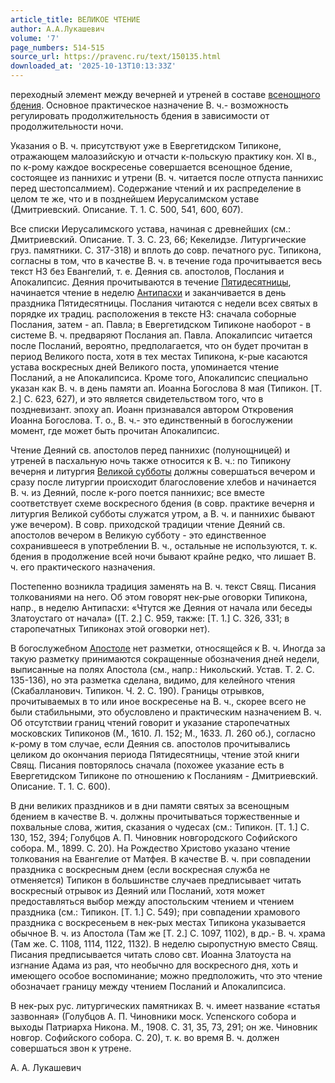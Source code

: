 ```yaml
---
article_title: ВЕЛИКОЕ ЧТЕНИЕ
author: А.А.Лукашевич
volume: '7'
page_numbers: 514-515
source_url: https://pravenc.ru/text/150135.html
downloaded_at: '2025-10-13T10:13:33Z'
---
```


переходный элемент между вечерней и утреней в составе [всенощного бдения](<https://pravenc.ru/text/всенощное бдение.html>). Основное практическое назначение В. ч.- возможность регулировать продолжительность бдения в зависимости от продолжительности ночи.

Указания о В. ч. присутствуют уже в Евергетидском Типиконе, отражающем малоазийскую и отчасти к-польскую практику кон. XI в., по к-рому каждое воскресенье совершается всенощное бдение, состоящее из паннихис и утрени (В. ч. читается после отпуста паннихис перед шестопсалмием). Содержание чтений и их распределение в целом те же, что и в позднейшем Иерусалимском уставе (Дмитриевский. Описание. Т. 1. С. 500, 541, 600, 607).

Все списки Иерусалимского устава, начиная с древнейших (см.: Дмитриевский. Описание. Т. 3. С. 23, 66; Кекелидзе. Литургические груз. памятники. С. 317-318) и вплоть до совр. печатного рус. Типикона, согласны в том, что в качестве В. ч. в течение года прочитывается весь текст НЗ без Евангелий, т. е. Деяния св. апостолов, Послания и Апокалипсис. Деяния прочитываются в течение [Пятидесятницы](https://pravenc.ru/text/Пятидесятницы.html), начинается чтение в неделю [Антипасхи](https://pravenc.ru/text/Антипасхи.html) и заканчивается в день праздника Пятидесятницы. Послания читаются с недели всех святых в порядке их традиц. расположения в тексте НЗ: сначала соборные Послания, затем - ап. Павла; в Евергетидском Типиконе наоборот - в системе В. ч. предваряют Послания ап. Павла. Апокалипсис читается после Посланий, вероятно, предполагается, что он будет прочитан в период Великого поста, хотя в тех местах Типикона, к-рые касаются устава воскресных дней Великого поста, упоминается чтение Посланий, а не Апокалипсиса. Кроме того, Апокалипсис специально указан как В. ч. в день памяти ап. Иоанна Богослова 8 мая (Типикон. [Т. 2.] С. 623, 627), и это является свидетельством того, что в поздневизант. эпоху ап. Иоанн признавался автором Откровения Иоанна Богослова. Т. о., В. ч.- это единственный в богослужении момент, где может быть прочитан Апокалипсис.

Чтение Деяний св. апостолов перед паннихис (полунощницей) и утреней в пасхальную ночь также относится к В. ч.: по Типикону вечерня и литургия [Великой субботы](<https://pravenc.ru/text/Великая суббота.html>) должны совершаться вечером и сразу после литургии происходит благословение хлебов и начинается В. ч. из Деяний, после к-рого поется паннихис; все вместе соответствует схеме воскресного бдения (в совр. практике вечерня и литургия Великой субботы служатся утром, а В. ч. и паннихис бывают уже вечером). В совр. приходской традиции чтение Деяний св. апостолов вечером в Великую субботу - это единственное сохранившееся в употреблении В. ч., остальные не используются, т. к. бдения в продолжение всей ночи бывают крайне редко, что лишает В. ч. его практического назначения.

Постепенно возникла традиция заменять на В. ч. текст Свящ. Писания толкованиями на него. Об этом говорят нек-рые оговорки Типикона, напр., в неделю Антипасхи: «Чтутся же Деяния от начала или беседы Златоустаго от начала» ([Т. 2.] С. 959, также: [Т. 1.] С. 326, 331; в старопечатных Типиконах этой оговорки нет).

В богослужебном [Апостоле](https://pravenc.ru/text/Апостоле.html) нет разметки, относящейся к В. ч. Иногда за такую разметку принимаются сокращенные обозначения дней недели, выписанные на полях Апостола (см., напр.: Никольский. Устав. Т. 2. С. 135-136), но эта разметка сделана, видимо, для келейного чтения (Скабалланович. Типикон. Ч. 2. С. 190). Границы отрывков, прочитываемых в то или иное воскресенье на В. ч., скорее всего не были стабильными, это обусловлено и практическим назначением В. ч. Об отсутствии границ чтений говорит и указание старопечатных московских Типиконов (М., 1610. Л. 152; М., 1633. Л. 260 об.), согласно к-рому в том случае, если Деяния св. апостолов прочитывались целиком до окончания периода Пятидесятницы, чтение этой книги Свящ. Писания повторялось сначала (похожее указание есть в Евергетидском Типиконе по отношению к Посланиям - Дмитриевский. Описание. Т. 1. С. 600).

В дни великих праздников и в дни памяти святых за всенощным бдением в качестве В. ч. должны прочитываться торжественные и похвальные слова, жития, сказания о чудесах (см.: Типикон. [Т. 1.] С. 130, 152, 394; Голубцов А. П. Чиновник новгородского Софийского собора. М., 1899. С. 20). На Рождество Христово указано чтение толкования на Евангелие от Матфея. В качестве В. ч. при совпадении праздника с воскресным днем (если воскресная служба не отменяется) Типикон в большинстве случаев предписывает читать воскресный отрывок из Деяний или Посланий, хотя может предоставляться выбор между апостольским чтением и чтением праздника (см.: Типикон. [Т. 1.] С. 549); при совпадении храмового праздника с воскресеньем в нек-рых местах Типикона указывается обычное В. ч. из Апостола (Там же [Т. 2.] С. 1097, 1102), в др.- В. ч. храма (Там же. С. 1108, 1114, 1122, 1132). В неделю сыропустную вместо Свящ. Писания предписывается читать слово свт. Иоанна Златоуста на изгнание Адама из рая, что необычно для воскресного дня, хоть и имеющего особое воспоминание; можно предположить, что это чтение обозначает границу между чтением Посланий и Апокалипсиса.

В нек-рых рус. литургических памятниках В. ч. имеет название «статья зазвонная» (Голубцов А. П. Чиновники моск. Успенского собора и выходы Патриарха Никона. М., 1908. С. 31, 35, 73, 291; он же. Чиновник новгор. Софийского собора. С. 20), т. к. во время В. ч. должен совершаться звон к утрене.

А.   А.   Лукашевич
